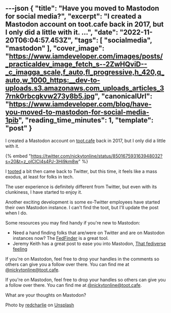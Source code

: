 ---json
{
  "title": "Have you moved to Mastodon for social media?",
  "excerpt": "I created a Mastodon account on toot.cafe back in 2017, but I only did a little with it.             ...",
  "date": "2022-11-20T06:04:57.453Z",
  "tags": [
    "socialmedia",
    "mastodon"
  ],
  "cover_image": "https://www.iamdeveloper.com/images/posts/_practicaldev_image_fetch_s--2ZwHQviD--_c_imagga_scale,f_auto,fl_progressive,h_420,q_auto,w_1000_https:__dev-to-uploads.s3.amazonaws.com_uploads_articles_37rnk0rbcgkvw273y8b5.jpg",
  "canonicalUrl": "https://www.iamdeveloper.com/blog/have-you-moved-to-mastodon-for-social-media-1pib",
  "reading_time_minutes": 1,
  "template": "post"
}
---

I created a Mastodon account on [toot.cafe](https://toot.cafe) back in 2017, but I only did a little with it.

{% embed "https://twitter.com/nickytonline/status/850167593163948032?s=20&t=z_olClCI4s4PJ-3Hi9km8w" %}

I [tooted](https://docs.joinmastodon.org/user/posting/) a bit then came back to Twitter, but this time, it feels like a mass exodus, at least for folks in tech.

The user experience is definitely different from Twitter, but even with its clunkiness, I have started to enjoy it.

Another exciting development is some ex-Twitter employees have started their own Mastodon instance. I can't find the toot, but I'll update the post when I do.

Some resources you may find handy if you're new to Mastodon:

- Need a hand finding folks that are/were on Twitter and are on Mastodon instances now? The [FedFinder](https://fedifinder.glitch.me/) is a great tool.
- Jeremy Keith has a great post to ease you into Mastodon, [That fediverse feeling](https://adactio.com/journal/19650)

If you're on Mastodon, feel free to drop your handles in the comments so others can give you a follow over there. You can find me at [@nickytonline@toot.cafe](https://toot.cafe/@nickytonline). 

If you're on Mastodon, feel free to drop your handles so others can give you a follow over there. You can find me at [@nickytonline@toot.cafe](https://toot.cafe/@nickytonline). 

What are your thoughts on Mastodon?

Photo by <a href="https://unsplash.com/@redcharlie?utm_source=unsplash&utm_medium=referral&utm_content=creditCopyText">redcharlie</a> on <a href="https://unsplash.com/s/photos/elephants?utm_source=unsplash&utm_medium=referral&utm_content=creditCopyText">Unsplash</a>
